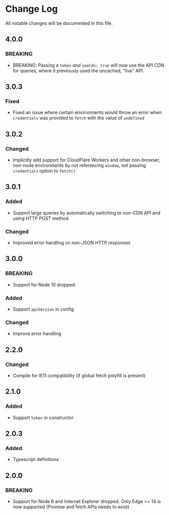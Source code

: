 # Change Log

All notable changes will be documented in this file.

## 4.0.0

### BREAKING

- BREAKING: Passing a `token` _and_ `useCdn: true` will now use the API CDN for queries, where it previously used the uncached, "live" API.

## 3.0.3

### Fixed

- Fixed an issue where certain environments would throw an error when `credentials` was provided to `fetch` with the value of `undefined`

## 3.0.2

### Changed

- Implicitly add support for CloudFlare Workers and other non-browser, non-node environments by not referencing `window`, not passing `credentials` option to `fetch()`

## 3.0.1

### Added

- Support large queries by automatically switching to non-CDN API and using HTTP POST method.

### Changed

- Improved error handling on non-JSON HTTP responses

## 3.0.0

### BREAKING

- Support for Node 10 dropped.

### Added

- Support `apiVersion` in config

### Changed

- Improve error handling

## 2.2.0

### Changed

- Compile for IE11 compatibility (if global fetch polyfill is present)

## 2.1.0

### Added

- Support `token` in constructor

## 2.0.3

### Added

- Typescript definitions

## 2.0.0

### BREAKING

- Support for Node 6 and Internet Explorer dropped. Only Edge >= 14 is now supported (Promise and fetch APIs needs to exist)
